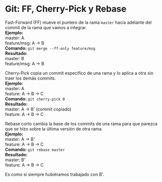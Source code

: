# Git: FF, Cherry-Pick y Rebase

Fast-Forward (FF) mueve el puntero de la rama `master` hacia adelante del commit de la rama que vamos a integrar.  
**Ejemplo:**  
master: A  
feature/msg: A → B  
**Comando:** `git merge --ff-only feature/msg`  
**Resultado:**  
master: B  
feature/msg: A → B

Cherry-Pick copia un commit específico de una rama y lo aplica a otra sin traer los demás commits.  
**Ejemplo:**  
master: A  
feature: A → B → C  
**Comando:** `git cherry-pick B`  
**Resultado:**  
master: A → B' (commit copiado)  
feature: A → B → C

Rebase corto cambia la base de los commits de una rama para que parezca que se hizo sobre la última versión de otra rama.  
**Ejemplo:**  
master: A → B'  
feature: A → B → C  
**Comando:** `git rebase master`  
**Resultado:**  
master: B'  
feature: A → B → C  

Es como si siempre hubiéramos trabajado con B'.

